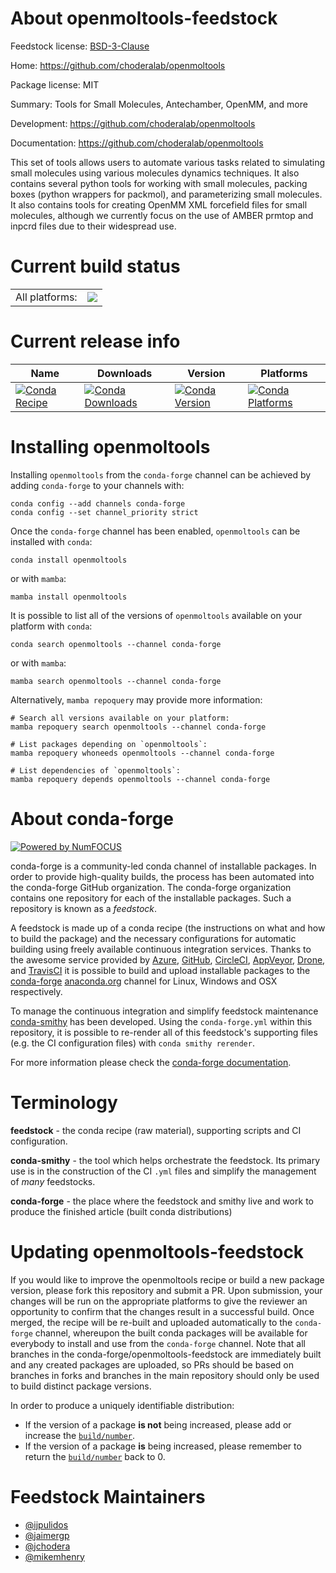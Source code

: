 About openmoltools-feedstock
============================

Feedstock license: [BSD-3-Clause](https://github.com/conda-forge/openmoltools-feedstock/blob/main/LICENSE.txt)

Home: https://github.com/choderalab/openmoltools

Package license: MIT

Summary: Tools for Small Molecules, Antechamber, OpenMM, and more

Development: https://github.com/choderalab/openmoltools

Documentation: https://github.com/choderalab/openmoltools

This set of tools allows users to automate various tasks related to
simulating small molecules using various molecules dynamics techniques.
It also contains several python tools for working with small molecules,
packing boxes (python wrappers for packmol), and parameterizing small molecules.
It also contains tools for creating OpenMM XML forcefield files for small molecules,
although we currently focus on the use of AMBER prmtop and inpcrd files due
to their widespread use.


Current build status
====================


<table><tr><td>All platforms:</td>
    <td>
      <a href="https://dev.azure.com/conda-forge/feedstock-builds/_build/latest?definitionId=11707&branchName=main">
        <img src="https://dev.azure.com/conda-forge/feedstock-builds/_apis/build/status/openmoltools-feedstock?branchName=main">
      </a>
    </td>
  </tr>
</table>

Current release info
====================

| Name | Downloads | Version | Platforms |
| --- | --- | --- | --- |
| [![Conda Recipe](https://img.shields.io/badge/recipe-openmoltools-green.svg)](https://anaconda.org/conda-forge/openmoltools) | [![Conda Downloads](https://img.shields.io/conda/dn/conda-forge/openmoltools.svg)](https://anaconda.org/conda-forge/openmoltools) | [![Conda Version](https://img.shields.io/conda/vn/conda-forge/openmoltools.svg)](https://anaconda.org/conda-forge/openmoltools) | [![Conda Platforms](https://img.shields.io/conda/pn/conda-forge/openmoltools.svg)](https://anaconda.org/conda-forge/openmoltools) |

Installing openmoltools
=======================

Installing `openmoltools` from the `conda-forge` channel can be achieved by adding `conda-forge` to your channels with:

```
conda config --add channels conda-forge
conda config --set channel_priority strict
```

Once the `conda-forge` channel has been enabled, `openmoltools` can be installed with `conda`:

```
conda install openmoltools
```

or with `mamba`:

```
mamba install openmoltools
```

It is possible to list all of the versions of `openmoltools` available on your platform with `conda`:

```
conda search openmoltools --channel conda-forge
```

or with `mamba`:

```
mamba search openmoltools --channel conda-forge
```

Alternatively, `mamba repoquery` may provide more information:

```
# Search all versions available on your platform:
mamba repoquery search openmoltools --channel conda-forge

# List packages depending on `openmoltools`:
mamba repoquery whoneeds openmoltools --channel conda-forge

# List dependencies of `openmoltools`:
mamba repoquery depends openmoltools --channel conda-forge
```


About conda-forge
=================

[![Powered by
NumFOCUS](https://img.shields.io/badge/powered%20by-NumFOCUS-orange.svg?style=flat&colorA=E1523D&colorB=007D8A)](https://numfocus.org)

conda-forge is a community-led conda channel of installable packages.
In order to provide high-quality builds, the process has been automated into the
conda-forge GitHub organization. The conda-forge organization contains one repository
for each of the installable packages. Such a repository is known as a *feedstock*.

A feedstock is made up of a conda recipe (the instructions on what and how to build
the package) and the necessary configurations for automatic building using freely
available continuous integration services. Thanks to the awesome service provided by
[Azure](https://azure.microsoft.com/en-us/services/devops/), [GitHub](https://github.com/),
[CircleCI](https://circleci.com/), [AppVeyor](https://www.appveyor.com/),
[Drone](https://cloud.drone.io/welcome), and [TravisCI](https://travis-ci.com/)
it is possible to build and upload installable packages to the
[conda-forge](https://anaconda.org/conda-forge) [anaconda.org](https://anaconda.org/)
channel for Linux, Windows and OSX respectively.

To manage the continuous integration and simplify feedstock maintenance
[conda-smithy](https://github.com/conda-forge/conda-smithy) has been developed.
Using the ``conda-forge.yml`` within this repository, it is possible to re-render all of
this feedstock's supporting files (e.g. the CI configuration files) with ``conda smithy rerender``.

For more information please check the [conda-forge documentation](https://conda-forge.org/docs/).

Terminology
===========

**feedstock** - the conda recipe (raw material), supporting scripts and CI configuration.

**conda-smithy** - the tool which helps orchestrate the feedstock.
                   Its primary use is in the construction of the CI ``.yml`` files
                   and simplify the management of *many* feedstocks.

**conda-forge** - the place where the feedstock and smithy live and work to
                  produce the finished article (built conda distributions)


Updating openmoltools-feedstock
===============================

If you would like to improve the openmoltools recipe or build a new
package version, please fork this repository and submit a PR. Upon submission,
your changes will be run on the appropriate platforms to give the reviewer an
opportunity to confirm that the changes result in a successful build. Once
merged, the recipe will be re-built and uploaded automatically to the
`conda-forge` channel, whereupon the built conda packages will be available for
everybody to install and use from the `conda-forge` channel.
Note that all branches in the conda-forge/openmoltools-feedstock are
immediately built and any created packages are uploaded, so PRs should be based
on branches in forks and branches in the main repository should only be used to
build distinct package versions.

In order to produce a uniquely identifiable distribution:
 * If the version of a package **is not** being increased, please add or increase
   the [``build/number``](https://docs.conda.io/projects/conda-build/en/latest/resources/define-metadata.html#build-number-and-string).
 * If the version of a package **is** being increased, please remember to return
   the [``build/number``](https://docs.conda.io/projects/conda-build/en/latest/resources/define-metadata.html#build-number-and-string)
   back to 0.

Feedstock Maintainers
=====================

* [@ijpulidos](https://github.com/ijpulidos/)
* [@jaimergp](https://github.com/jaimergp/)
* [@jchodera](https://github.com/jchodera/)
* [@mikemhenry](https://github.com/mikemhenry/)

